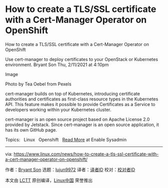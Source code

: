 [#]: collector: (lujun9972)
[#]: translator: ( )
[#]: reviewer: ( )
[#]: publisher: ( )
[#]: url: ( )
[#]: subject: (How to create a TLS/SSL certificate with a Cert-Manager Operator on OpenShift)
[#]: via: (https://www.linux.com/news/how-to-create-a-tls-ssl-certificate-with-a-cert-manager-operator-on-openshift/)
[#]: author: (Bryant Son https://www.redhat.com/sysadmin/cert-manager-operator-openshift)

How to create a TLS/SSL certificate with a Cert-Manager Operator on OpenShift
======

How to create a TLS/SSL certificate with a Cert-Manager Operator on OpenShift

Use cert-manager to deploy certificates to your OpenStack or Kubernetes environment.
Bryant Son
Thu, 2/11/2021 at 4:10pm

Image

Photo by Tea Oebel from Pexels

cert-manager builds on top of Kubernetes, introducing certificate authorities and certificates as first-class resource types in the Kubernetes API. This feature makes it possible to provide Certificates as a Service to developers working within your Kubernetes cluster.

cert-manager is an open source project based on Apache License 2.0 provided by Jetstack. Since cert-manager is an open source application, it has its own GitHub page.

Topics:  
Linux  
Openshift  
[Read More][1] at Enable Sysadmin

--------------------------------------------------------------------------------

via: https://www.linux.com/news/how-to-create-a-tls-ssl-certificate-with-a-cert-manager-operator-on-openshift/

作者：[Bryant Son][a]
选题：[lujun9972][b]
译者：[译者ID](https://github.com/译者ID)
校对：[校对者ID](https://github.com/校对者ID)

本文由 [LCTT](https://github.com/LCTT/TranslateProject) 原创编译，[Linux中国](https://linux.cn/) 荣誉推出

[a]: https://www.redhat.com/sysadmin/cert-manager-operator-openshift
[b]: https://github.com/lujun9972
[1]: https://www.redhat.com/sysadmin/cert-manager-operator-openshift
